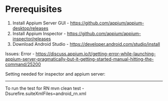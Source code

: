 # Prerequisites 

1. Install Appium Server GUI - https://github.com/appium/appium-desktop/releases
2. Install Appium Inspector - https://github.com/appium/appium-inspector/releases
3. Download Android Studio - https://developer.android.com/studio/install

Issues:
Error - https://discuss.appium.io/t/getting-error-while-launching-appium-server-pragmatically-but-it-getting-started-manual-hitting-the-command/25200

Setting needed for inspector and appium server:


----
To run the test for RN
mvn clean test -Dsurefire.suiteXmlFiles=android_rn.xml
